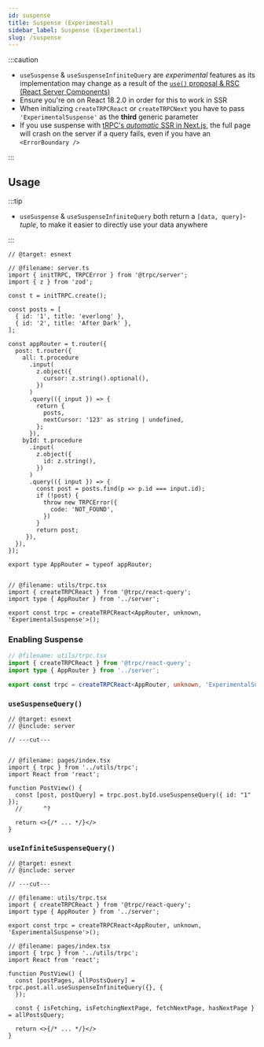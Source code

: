 ```yaml
---
id: suspense
title: Suspense (Experimental)
sidebar_label: Suspense (Experimental)
slug: /suspense
---
```



:::caution
- `useSuspense` & `useSuspenseInfiniteQuery` are *experimental* features as its implementation may change as a result of the [`use()` proposal & RSC (React Server Components)](https://github.com/reactjs/rfcs/pull/229)
- Ensure you're on on React 18.2.0 in order for this to work in SSR
- When initializing `createTRPCReact` or `createTRPCNext`  you have to pass `'ExperimentalSuspense'` as the **third** generic parameter
- If you use suspense with [tRPC's _automatic_ SSR in Next.js](ssr), the full page will crash on the server if a query fails, even if you have an `<ErrorBoundary />`

:::


## Usage

:::tip

- `useSuspense` & `useSuspenseInfiniteQuery` both return a `[data, query]`-*tuple*, to make it easier to directly use your data anywhere

:::



```twoslash include server
// @target: esnext

// @filename: server.ts
import { initTRPC, TRPCError } from '@trpc/server';
import { z } from 'zod';

const t = initTRPC.create();

const posts = [
  { id: '1', title: 'everlong' },
  { id: '2', title: 'After Dark' },
];

const appRouter = t.router({
  post: t.router({
    all: t.procedure
      .input(
        z.object({ 
          cursor: z.string().optional(),
        })
      )
      .query(({ input }) => {
        return {
          posts,
          nextCursor: '123' as string | undefined,
        };
      }),
    byId: t.procedure
      .input(
        z.object({ 
          id: z.string(),
        })
      )
      .query(({ input }) => {
        const post = posts.find(p => p.id === input.id);
        if (!post) {
          throw new TRPCError({
            code: 'NOT_FOUND',
          })
        }
        return post;
     }),
  }),
});

export type AppRouter = typeof appRouter;


// @filename: utils/trpc.tsx
import { createTRPCReact } from '@trpc/react-query';
import type { AppRouter } from '../server';

export const trpc = createTRPCReact<AppRouter, unknown, 'ExperimentalSuspense'>();

```

### Enabling Suspense


```ts
// @filename: utils/trpc.tsx
import { createTRPCReact } from '@trpc/react-query';
import type { AppRouter } from '../server';

export const trpc = createTRPCReact<AppRouter, unknown, 'ExperimentalSuspense'>();
```

### `useSuspenseQuery()`



```tsx twoslash
// @target: esnext
// @include: server

// ---cut---


// @filename: pages/index.tsx
import { trpc } from '../utils/trpc';
import React from 'react';

function PostView() {
  const [post, postQuery] = trpc.post.byId.useSuspenseQuery({ id: "1" });
  //      ^?
  
  return <>{/* ... */}</>
}
```


### `useInfiniteSuspenseQuery()`



```tsx twoslash
// @target: esnext
// @include: server

// ---cut---

// @filename: utils/trpc.tsx
import { createTRPCReact } from '@trpc/react-query';
import type { AppRouter } from '../server';

export const trpc = createTRPCReact<AppRouter, unknown, 'ExperimentalSuspense'>();

// @filename: pages/index.tsx
import { trpc } from '../utils/trpc';
import React from 'react';

function PostView() {
  const [postPages, allPostsQuery] = trpc.post.all.useSuspenseInfiniteQuery({}, {
  });

  const { isFetching, isFetchingNextPage, fetchNextPage, hasNextPage } = allPostsQuery;
  
  return <>{/* ... */}</>
}
```
